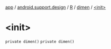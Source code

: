 [app](../../../index.md) / [android.support.design](../../index.md) / [R](../index.md) / [dimen](index.md) / [&lt;init&gt;](./-init-.md)

# &lt;init&gt;

`private dimen()`
`private dimen()`